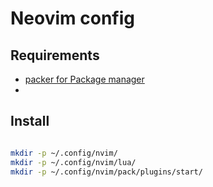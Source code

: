 # Neovim config

## Requirements
- [packer for Package manager](https://github.com/wbthomason/packer.nvim)
- 

## Install

```bash

mkdir -p ~/.config/nvim/
mkdir -p ~/.config/nvim/lua/
mkdir -p ~/.config/nvim/pack/plugins/start/


```
